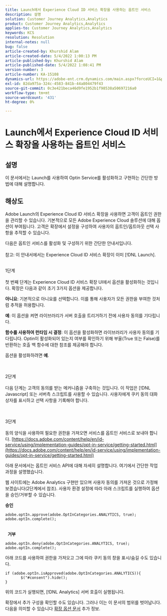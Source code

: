 ```yaml
---
title: Launch에서 Experience Cloud ID 서비스 확장을 사용하는 옵트인 서비스
description: 설명
solution: Customer Journey Analytics,Analytics
product: Customer Journey Analytics,Analytics
applies-to: Customer Journey Analytics,Analytics
keywords: KCS
resolution: Resolution
internal-notes: null
bug: false
article-created-by: Khurshid Alam
article-created-date: 5/4/2022 1:00:13 PM
article-published-by: Khurshid Alam
article-published-date: 5/4/2022 1:08:41 PM
version-number: 3
article-number: KA-15108
dynamics-url: https://adobe-ent.crm.dynamics.com/main.aspx?forceUCI=1&pagetype=entityrecord&etn=knowledgearticle&id=6c0ee821-aacb-ec11-a7b5-6045bd00dbbc
exl-id: 82da975a-324c-4583-841b-44a804479f43
source-git-commit: 0c3e421beca46d9fe1952b1f98538a50697216a0
workflow-type: tm+mt
source-wordcount: '431'
ht-degree: 0%

---
```


# Launch에서 Experience Cloud ID 서비스 확장을 사용하는 옵트인 서비스

## 설명


이 문서에서는 Launch를 사용하여 Optin Service를 활성화하고 구현하는 간단한 방법에 대해 설명합니다.


## 해상도


Adobe Launch의 Experience Cloud ID 서비스 확장을 사용하면 고객이 옵트인 권한을 관리할 수 있습니다. 기본적으로 모든 Adobe Experience Cloud 솔루션에 대해 옵션이 부여됩니다. 고객은 확장에서 설정을 구성하여 사용자의 옵트인/옵트아웃 선택 사항을 추적할 수 있습니다.

다음은 옵트인 서비스를 활성화 및 구성하기 위한 간단한 안내서입니다.
<br><br>참고: 이 안내서에서는 Experience Cloud ID 서비스 확장이 이미 [!DNL Launch].<br><br>

1단계<br><br>
첫 번째 단계는 Experience Cloud ID 서비스 확장 UI에서 옵션을 활성화하는 것입니다. 확장은 다음과 같이 초기 3가지 옵션을 제공합니다.

<b>아니요</b>: 기본적으로 아니요를 선택합니다. 이를 통해 사용자가 모든 권한을 부여한 것처럼 추적을 허용합니다.

<b>예</b>: 이 옵션을 켜면 라이브러리가 서버 호출을 트리거하기 전에 사용자 동의를 기다립니다.

<b>함수를 사용하여 런타임 시 결정</b>: 이 옵션을 활성화하면 라이브러리가 사용자 동의를 기다립니다. Optin이 활성화되어 있는지 여부를 확인하기 위해 부울(True 또는 False)를 반환하는 호출 백 함수에 대한 참조를 제공해야 합니다.

옵션을 활성화하려면 <b>예</b>.


<br><br>2단계<br><br>
다음 단계는 고객의 동의를 받는 메커니즘을 구축하는 것입니다. 이 작업은 [!DNL Javascript] 또는 서버측 스크립트를 사용할 수 있습니다. 사용자에게 쿠키 동의 대화 상자를 표시하고 선택 사항을 기록해야 합니다.


<br><br>3단계<br><br>
동의 양식을 사용하여 필요한 권한을 가져오면 서비스를 옵트인 서비스로 보내야 합니다.
[https://docs.adobe.com/content/help/en/id-service/using/implementation-guides/opt-in-service/getting-started.html](https://docs.adobe.com/content/help/en/id-service/using/implementation-guides/opt-in-service/getting-started.html)

아래 문서에서는 옵트인 서비스 API에 대해 자세히 설명합니다. 여기에서 간단한 작업 과정을 설명했습니다.

웹 사이트에는 Adobe Analytics 구현만 있으며 사용자 동의를 가져온 것으로 가정해 보겠습니다(2단계에서 참조). 사용자 환경 설정에 따라 아래 스크립트를 실행하여 옵션을 승인/거부할 수 있습니다.

<b>승인</b>


```
adobe.optIn.approve(adobe.OptInCategories.ANALYTICS, true);
adobe.optIn.complete();
```


<br> 
<b>거부</b>


```
adobe.optIn.deny(adobe.OptInCategories.ANALYTICS, true);
adobe.optIn.complete();
```


아래 코드를 사용하여 권한을 가져오고 그에 따라 쿠키 동의 창을 표시/숨길 수도 있습니다.


```
if (adobe.optIn.isApproved(adobe.OptInCategories.ANALYTICS)){
       $("#consent").hide();
}
```


위의 코드가 실행되면, [!DNL Analytics] 서버 호출이 실행됩니다.

확장에서 추가 구성을 확인할 수도 있습니다. 그러나 이는 이 문서의 범위를 벗어납니다. 다음을 의미할 수 있습니다 [확장 옵션 문서](https://docs.adobe.com/content/help/en/id-service/using/implementation-guides/opt-in-service/launch.html) 추가 정보.
